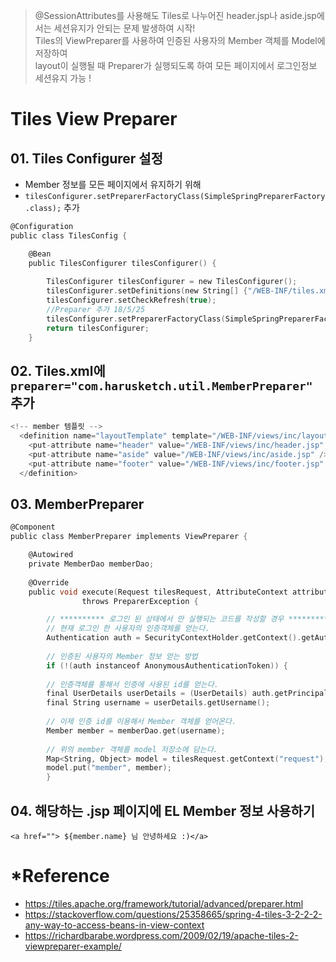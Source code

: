 >@SessionAttributes를 사용해도 Tiles로 나누어진 header.jsp나 aside.jsp에서는 세션유지가 안되는 문제 발생하여 시작!  
Tiles의 ViewPreparer를 사용하여 인증된 사용자의 Member 객체를 Model에 저장하여  
layout이 실행될 때 Preparer가 실행되도록 하여 모든 페이지에서 로그인정보 세션유지 가능 !

# Tiles View Preparer
## 01. Tiles Configurer 설정
- Member 정보를 모든 페이지에서 유지하기 위해
- `tilesConfigurer.setPreparerFactoryClass(SimpleSpringPreparerFactory.class);` 추가
~~~C
@Configuration
public class TilesConfig {

	@Bean
	public TilesConfigurer tilesConfigurer() {
		
		TilesConfigurer tilesConfigurer = new TilesConfigurer();
		tilesConfigurer.setDefinitions(new String[] {"/WEB-INF/tiles.xml"});
		tilesConfigurer.setCheckRefresh(true);
		//Preparer 추가 18/5/25
		tilesConfigurer.setPreparerFactoryClass(SimpleSpringPreparerFactory.class);
		return tilesConfigurer;
	}
~~~
## 02. Tiles.xml에 `preparer="com.harusketch.util.MemberPreparer"` 추가
~~~C
<!-- member 템플릿 -->
  <definition name="layoutTemplate" template="/WEB-INF/views/inc/layout.jsp" preparer="com.harusketch.util.MemberPreparer">    
    <put-attribute name="header" value="/WEB-INF/views/inc/header.jsp" />
    <put-attribute name="aside" value="/WEB-INF/views/inc/aside.jsp" />
    <put-attribute name="footer" value="/WEB-INF/views/inc/footer.jsp" />
  </definition>
~~~
## 03. MemberPreparer 
~~~C
@Component
public class MemberPreparer implements ViewPreparer {

	@Autowired
	private MemberDao memberDao;
	
	@Override
	public void execute(Request tilesRequest, AttributeContext attributeContext) 
				throws PreparerException {

		// ********** 로그인 된 상태에서 만 실행되는 코드를 작성할 경우 ******************
		// 현재 로그인 한 사용자의 인증객체를 얻는다.
		Authentication auth = SecurityContextHolder.getContext().getAuthentication();
		
		// 인증된 사용자의 Member 정보 얻는 방법
		if (!(auth instanceof AnonymousAuthenticationToken)) {
		
		// 인증객체를 통해서 인증에 사용된 id를 얻는다.
        final UserDetails userDetails = (UserDetails) auth.getPrincipal();
        final String username = userDetails.getUsername();
       
        // 이제 인증 id를 이용해서 Member 객체를 얻어온다.
        Member member = memberDao.get(username);
       
        // 위의 member 객체를 model 저장소에 담는다.
        Map<String, Object> model = tilesRequest.getContext("request");
        model.put("member", member);
		}
~~~

## 04. 해당하는 .jsp 페이지에 EL Member 정보 사용하기
`<a href=""> ${member.name} 님 안녕하세요 :)</a>`

# *Reference
- https://tiles.apache.org/framework/tutorial/advanced/preparer.html
- https://stackoverflow.com/questions/25358665/spring-4-tiles-3-2-2-2-any-way-to-access-beans-in-view-context
- https://richardbarabe.wordpress.com/2009/02/19/apache-tiles-2-viewpreparer-example/

